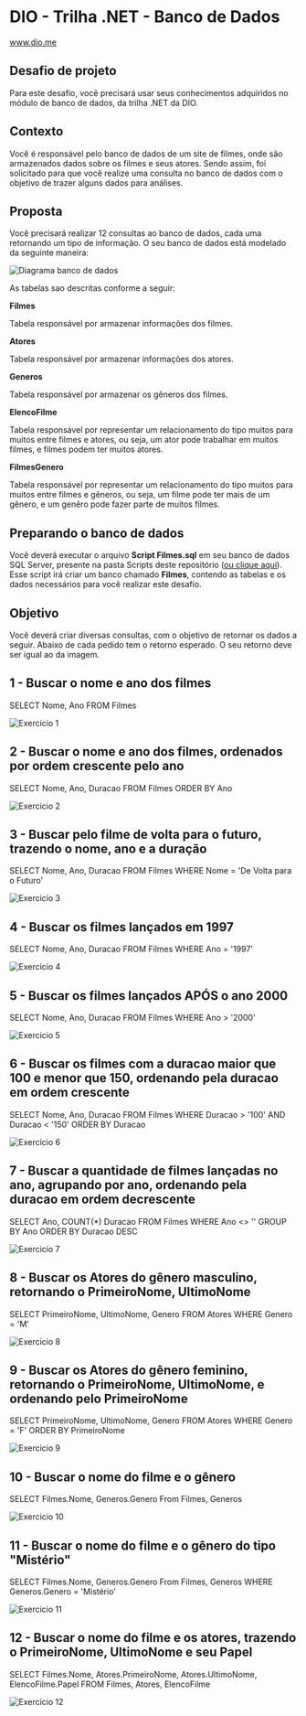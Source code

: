 # DIO - Trilha .NET - Banco de Dados
www.dio.me

## Desafio de projeto
Para este desafio, você precisará usar seus conhecimentos adquiridos no módulo de banco de dados, da trilha .NET da DIO.

## Contexto
Você é responsável pelo banco de dados de um site de filmes, onde são armazenados dados sobre os filmes e seus atores. Sendo assim, foi solicitado para que você realize uma consulta no banco de dados com o objetivo de trazer alguns dados para análises.

## Proposta
Você precisará realizar 12 consultas ao banco de dados, cada uma retornando um tipo de informação.
O seu banco de dados está modelado da seguinte maneira:

![Diagrama banco de dados](Imagens/diagrama.png)

As tabelas sao descritas conforme a seguir:

**Filmes**

Tabela responsável por armazenar informações dos filmes.

**Atores**

Tabela responsável por armazenar informações dos atores.

**Generos**

Tabela responsável por armazenar os gêneros dos filmes.

**ElencoFilme**

Tabela responsável por representar um relacionamento do tipo muitos para muitos entre filmes e atores, ou seja, um ator pode trabalhar em muitos filmes, e filmes
podem ter muitos atores.

**FilmesGenero**

Tabela responsável por representar um relacionamento do tipo muitos para muitos entre filmes e gêneros, ou seja, um filme pode ter mais de um gênero, e um genêro pode fazer parte de muitos filmes.

## Preparando o banco de dados
Você deverá executar o arquivo **Script Filmes.sql** em seu banco de dados SQL Server, presente na pasta Scripts deste repositório ([ou clique aqui](Script%20Filmes.sql)). Esse script irá criar um banco chamado **Filmes**, contendo as tabelas e os dados necessários para você realizar este desafio.

## Objetivo
Você deverá criar diversas consultas, com o objetivo de retornar os dados a seguir. Abaixo de cada pedido tem o retorno esperado. O seu retorno deve ser igual ao da imagem.

## 1 - Buscar o nome e ano dos filmes
SELECT
	Nome,
	Ano
FROM Filmes

![Exercicio 1](Imagens/1.png)

## 2 - Buscar o nome e ano dos filmes, ordenados por ordem crescente pelo ano
SELECT
	Nome,
	Ano,
	Duracao
FROM Filmes
ORDER BY Ano

![Exercicio 2](Imagens/2.png)

## 3 - Buscar pelo filme de volta para o futuro, trazendo o nome, ano e a duração
SELECT
	Nome,
	Ano,
	Duracao
FROM Filmes
WHERE Nome = 'De Volta para o Futuro'

![Exercicio 3](Imagens/3.png)

## 4 - Buscar os filmes lançados em 1997
SELECT
	Nome,
	Ano,
	Duracao
FROM Filmes
WHERE Ano = '1997'

![Exercicio 4](Imagens/4.png)

## 5 - Buscar os filmes lançados APÓS o ano 2000
SELECT
	Nome,
	Ano,
	Duracao
FROM Filmes
WHERE Ano > '2000'

![Exercicio 5](Imagens/5.png)

## 6 - Buscar os filmes com a duracao maior que 100 e menor que 150, ordenando pela duracao em ordem crescente
SELECT
	Nome,
	Ano,
	Duracao
FROM Filmes
WHERE Duracao > '100' AND Duracao < '150'
ORDER BY Duracao

![Exercicio 6](Imagens/6.png)

## 7 - Buscar a quantidade de filmes lançadas no ano, agrupando por ano, ordenando pela duracao em ordem decrescente
SELECT
	Ano,
	COUNT(*) Duracao
FROM Filmes
WHERE Ano <> ''
GROUP BY Ano
ORDER BY Duracao DESC

![Exercicio 7](Imagens/7.png)

## 8 - Buscar os Atores do gênero masculino, retornando o PrimeiroNome, UltimoNome
SELECT 
	PrimeiroNome,
	UltimoNome,
	Genero
FROM Atores
WHERE Genero = 'M'

![Exercicio 8](Imagens/8.png)

## 9 - Buscar os Atores do gênero feminino, retornando o PrimeiroNome, UltimoNome, e ordenando pelo PrimeiroNome
SELECT 
	PrimeiroNome,
	UltimoNome,
	Genero
FROM Atores
WHERE Genero = 'F'
ORDER BY PrimeiroNome


![Exercicio 9](Imagens/9.png)

## 10 - Buscar o nome do filme e o gênero
SELECT 
	Filmes.Nome,
	Generos.Genero
From Filmes, Generos

![Exercicio 10](Imagens/10.png)

## 11 - Buscar o nome do filme e o gênero do tipo "Mistério"
SELECT 
	Filmes.Nome,
	Generos.Genero
From Filmes, Generos
WHERE Generos.Genero = 'Mistério'

![Exercicio 11](Imagens/11.png)

## 12 - Buscar o nome do filme e os atores, trazendo o PrimeiroNome, UltimoNome e seu Papel
SELECT 
	Filmes.Nome,
	Atores.PrimeiroNome,
	Atores.UltimoNome,
	ElencoFilme.Papel
FROM Filmes, Atores, ElencoFilme


![Exercicio 12](Imagens/12.png)
